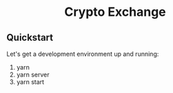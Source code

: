 <h1 align="center">
  Crypto Exchange
  <br>
</h1>

## Quickstart

Let's get a development environment up and running:

1. yarn
2. yarn server
3. yarn start
